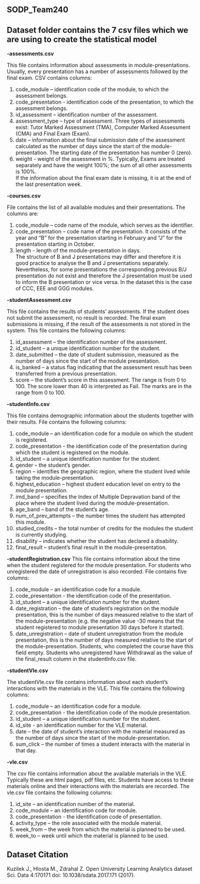 ## SODP_Team240

## Dataset folder contains the 7 csv files which we are using to create the statistical model

**-assessments.csv**

This file contains information about assessments in module-presentations. Usually, every presentation has a number of assessments followed by the final exam. CSV contains columns:
<ol>
  <li>code_module – identification code of the module, to which the assessment belongs.</li>
  <li>code_presentation - identification code of the presentation, to which the assessment belongs.</li>
  <li>id_assessment – identification number of the assessment.</li>
  <li>assessment_type – type of assessment. Three types of assessments exist: Tutor Marked Assessment (TMA), Computer Marked Assessment (CMA) and Final Exam (Exam).
  <li>date – information about the final submission date of the assessment calculated as the number of days since the start of the module-presentation. The starting date of the presentation has number 0 (zero).</li>
  <li>weight - weight of the assessment in %. Typically, Exams are treated separately and have the weight 100%; the sum of all other assessments is 100%.</li>
  If the information about the final exam date is missing, it is at the end of the last presentation week.
</ol>
  
**-courses.csv**

File contains the list of all available modules and their presentations. The columns are:
<ol>
  <li>code_module – code name of the module, which serves as the identifier.</li>
  <li>code_presentation – code name of the presentation. It consists of the year and “B” for the presentation starting in February and “J” for the presentation starting in October.</li>
  <li>length - length of the module-presentation in days.</li>
The structure of B and J presentations may differ and therefore it is good practice to analyse the B and J presentations separately. Nevertheless, for some presentations the corresponding previous B/J presentation do not exist and therefore the J presentation must be used to inform the B presentation or vice versa. In the dataset this is the case of CCC, EEE and GGG modules.
</ol>  

**-studentAssessment.csv**

This file contains the results of students’ assessments. If the student does not submit the assessment, no result is recorded. The final exam submissions is missing, if the result of the assessments is not stored in the system. This file contains the following columns:
<ol>
  <li>id_assessment – the identification number of the assessment.</li>
  <li>id_student – a unique identification number for the student.</li>
  <li>date_submitted – the date of student submission, measured as the number of days since the start of the module presentation.</li>
  <li>is_banked – a status flag indicating that the assessment result has been transferred from a previous presentation.</li>
  <li>score – the student’s score in this assessment. The range is from 0 to 100. The score lower than 40 is interpreted as Fail. The marks are in the range from 0 to 100.</li>
</ol>

**-studentInfo.csv**

This file contains demographic information about the students together with their results. File contains the following columns:
<ol>
  <li>code_module – an identification code for a module on which the student is registered.</li>
  <li>code_presentation - the identification code of the presentation during which the student is registered on the module.</li>
  <li>id_student – a unique identification number for the student.</li>
  <li>gender – the student’s gender.</li>
  <li>region – identifies the geographic region, where the student lived while taking the module-presentation.</li>
  <li>highest_education – highest student education level on entry to the module presentation.</li>
  <li>imd_band – specifies the Index of Multiple Depravation band of the place where the student lived during the module-presentation.</li>
  <li>age_band – band of the student’s age.</li>
  <li>num_of_prev_attempts – the number times the student has attempted this module.</li>
  <li>studied_credits – the total number of credits for the modules the student is currently studying.</li>
  <li>disability – indicates whether the student has declared a disability.</li>
  <li>final_result – student’s final result in the module-presentation.</li>
</ol>

**-studentRegistration.csv**
This file contains information about the time when the student registered for the module presentation. For students who unregistered the date of unregistration is also recorded. File contains five columns:
<ol>
  <li>code_module – an identification code for a module.</li>
  <li>code_presentation - the identification code of the presentation.</li>
  <li>id_student – a unique identification number for the student.</li>
  <li>date_registration – the date of student’s registration on the module presentation, this is the number of days measured relative to the start of the module-presentation (e.g. the negative value -30 means that the student registered to module presentation 30 days before it started).</li>
  <li>date_unregistration – date of student unregistration from the module presentation, this is the number of days measured relative to the start of the module-presentation. Students, who completed the course have this field empty. Students who unregistered have Withdrawal as the value of the final_result column in the studentInfo.csv file.</li>
</ol>

**-studentVle.csv**

The studentVle.csv file contains information about each student’s interactions with the materials in the VLE. This file contains the following columns:
<ol>
  <li>code_module – an identification code for a module.</li>
  <li>code_presentation - the identification code of the module presentation.</li>
  <li>id_student – a unique identification number for the student.</li>
  <li>id_site - an identification number for the VLE material.</li>
  <li>date – the date of student’s interaction with the material measured as the number of days since the start of the module-presentation.</li>
  <li>sum_click – the number of times a student interacts with the material in that day.</li>
</ol>

**-vle.csv**

The csv file contains information about the available materials in the VLE. Typically these are html pages, pdf files, etc. Students have access to these materials online and their interactions with the materials are recorded. The vle.csv file contains the following columns:
<ol>
  <li>id_site – an identification number of the material.</li>
  <li>code_module – an identification code for module.</li>
  <li>code_presentation - the identification code of presentation.</li>
  <li>activity_type – the role associated with the module material.</li>
  <li>week_from – the week from which the material is planned to be used.</li>
  <li>week_to – week until which the material is planned to be used.</li>
</ol>

## Dataset Citation
Kuzilek J., Hlosta M., Zdrahal Z. Open University Learning Analytics dataset Sci. Data 4:170171 doi: 10.1038/sdata.2017.171 (2017).
